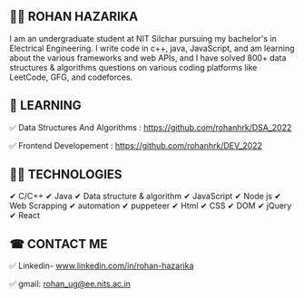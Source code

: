 ## 👨‍🎓 ROHAN HAZARIKA

I am an undergraduate student at NIT Silchar pursuing my bachelor's in Electrical Engineering. I write code in c++, java, JavaScript, and am learning about the various frameworks and web APIs, and I have solved 800+ data structures & algorithms questions on various coding platforms like LeetCode, GFG, and codeforces.

## 🎯 LEARNING

  ✅ Data Structures And Algorithms : https://github.com/rohanhrk/DSA_2022

  ✅ Frontend Developement : https://github.com/rohanhrk/DEV_2022

## 👨‍💻 TECHNOLOGIES

  ✔ C/C++
  ✔ Java
  ✔ Data structure & algorithm
  ✔ JavaScript
  ✔ Node js
  ✔ Web Scrapping
  ✔ automation
  ✔ puppeteer
  ✔ Html
  ✔ CSS
  ✔ DOM
  ✔ jQuery
  ✔ React

## ☎ CONTACT ME

  ✅ Linkedin- www.linkedin.com/in/rohan-hazarika

  ✅ gmail: rohan_ug@ee.nits.ac.in
